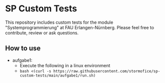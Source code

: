 # SP Custom Tests
This repository includes custom tests for the module "Systemprogrammierung" at FAU Erlangen-Nürnberg. 
Please feel free to contribute, review or ask questions.

## How to use

* aufgabe1:
  * Execute the following in a linux environment
  * `bash <(curl -s https://raw.githubusercontent.com/stormofice/sp-custom-tests/main/aufgabe1/run.sh)`
